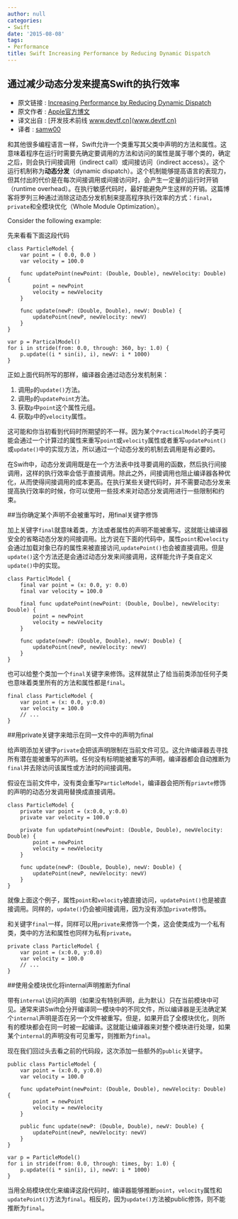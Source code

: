 ```yaml
---
author: null
categories:
- Swift
date: '2015-08-08'
tags:
- Performance
title: Swift Increasing Performance by Reducing Dynamic Dispatch
---
```


通过减少动态分发来提高Swift的执行效率
---

>
* 原文链接 : [Increasing Performance by Reducing Dynamic Dispatch](https://developer.apple.com/swift/blog/?id=27)
* 原文作者 : [Apple官方博文](https://developer.apple.com/swift)
* 译文出自 : [开发技术前线 www.devtf.cn](www.devtf.cn)
* 译者 : [samw00](https://github.com/samw00/) 


和其他很多编程语言一样，Swift允许一个类重写其父类中声明的方法和属性。这意味着程序在运行时需要先确定要调用的方法和访问的属性是属于哪个类的，确定之后，则会执行间接调用（indirect call）或间接访问（indirect access）。这个运行机制称为**动态分发**（dynamic dispatch）。这个机制能够提高语言的表现力，但其付出的代价是在每次间接调用或间接访问时，会产生一定量的运行时开销（runtime overhead）。在执行敏感代码时，最好能避免产生这样的开销。这篇博客将罗列三种通过消除这动态分发机制来提高程序执行效率的方式：`final`，`private`和全模块优化（Whole Module Optimization）。

Consider the following example:

先来看看下面这段代码

```
class ParticleModel {
    var point = ( 0.0, 0.0 )
    var velocity = 100.0

    func updatePoint(newPoint: (Double, Double), newVelocity: Double) {
        point = newPoint
        velocity = newVelocity
    }

    func update(newP: (Double, Double), newV: Double) {
        updatePoint(newP, newVelocity: newV)
    }
}

var p = ParticalModel()
for i in stride(from: 0.0, through: 360, by: 1.0) {
    p.update((i * sin(i), i), newV: i * 1000)
}
```

<!--more-->

正如上面代码所写的那样，编译器会通过动态分发机制来：

1. 调用`p`的`update()`方法。
2. 调用`p`的`updatePoint`方法。
3. 获取`p`中`point`这个属性元组。
4. 获取`p`中的`velocity`属性。


这可能和你当初看到代码时所期望的不一样。因为某个`PracticalModel`的子类可能会通过一个计算过的属性来重写`point`或`velocity`属性或者重写`updatePoint()`或`update()`中的实现方法，所以通过一个动态分发的机制去调用是有必要的。

在Swift中，动态分发调用既是在一个方法表中找寻要调用的函数，然后执行间接调用，这样的执行效率会低于直接调用。除此之外，间接调用也阻止编译器各种优化，从而使得间接调用的成本更高。在执行某些关键代码时，并不需要动态分发来提高执行效率的时候，你可以使用一些技术来对动态分发调用进行一些限制和约束。

##当你确定某个声明不会被重写时，用final关键字修饰


加上关键字`final`就意味着类，方法或者属性的声明不能被重写。这就能让编译器安全的省略动态分发的间接调用。比方说在下面的代码中，属性`point`和`velocity`会通过加载对象已存的属性来被直接访问,`updatePoint()`也会被直接调用。但是`update()`这个方法还是会通过动态分发来间接调用，这样能允许子类自定义`update()`中的实现。

```
class ParticlModel {
    final var point = (x: 0.0, y: 0.0)
    final var velocity = 100.0

    final func updatePoint(newPoint: (Double, Doulbe), newVelocity: Double) {
        point = newPoint
        velocity = newVelocity
    }

    func update(newP: (Double, Double), newV: Double) {
        updatePoint(newP, newVelocity: newV)
    }
}
```

也可以给整个类加一个`final`关键字来修饰。这样就禁止了给当前类添加任何子类也意味着类里所有的方法和属性都是`final`。

```
final class ParticleModel {
    var point = (x: 0.0, y:0.0)
    var velocity = 100.0
    // ...
}
```

##用private关键字来暗示在同一文件中的声明为final

给声明添加关键字`private`会把该声明限制在当前文件可见。这允许编译器去寻找所有潜在能被重写的声明。任何没有标明能被重写的声明，编译器都会自动推断为`final`并去除访问该属性或方法时的间接调用。

假设在当前文件中，没有类会重写`ParticleModel`，编译器会把所有`priavte`修饰的声明的动态分发调用替换成直接调用。

```
class ParticleModel {
    private var point = (x:0.0, y:0.0)
    private var velocity = 100.0

    private fun updatePoint(newPoint: (Double, Double), newVelocity: Double) {
        point = newPoint
        velocity = newVelocity
    }

    func update(newP: (Double, Double), newV: Double) {
        updatePoint(newP, newVelocity: newV)
    }
}
```

就像上面这个例子，属性`point`和`velocity`被直接访问，`updatePoint()`也是被直接调用。同样的，`update()`仍会被间接调用，因为没有添加`private`修饰。

和关键字`final`一样，同样可以用`private`来修饰一个类，这会使类成为一个私有类，类中的方法和属性也同样为私有`private`。

```
private class ParticleModel {
    var point = (x:0.0, y:0.0)
    var velocity = 100.0
    // ...
}
```

##使用全模块优化将internal声明推断为final


带有`internal`访问的声明（如果没有特别声明，此为默认）只在当前模块中可见。通常来讲Swift会分开编译同一模块中的不同文件，所以编译器是无法确定某个`internal`声明是否在另一个文件被重写。但是，如果开启了全模块优化，则所有的模块都会在同一时被一起编译。这就能让编译器来对整个模块进行处理，如果某个`internal`的声明没有可见重写，则推断为`final`。

现在我们回过头去看之前的代码段，这次添加一些额外的`public`关键字。

```
public class ParticleModel {
    var point = (x:0.0, y:0.0)
    var velocity = 100.0

    func updatePoint(newPoint: (Double, Double), newVelocity: Double) {
        point = newPoint
        velocity = newVelocity
    }

    public func update(newP: (Double, Double), newV: Double) {
        updatePoint(newP, newVelocity: newV)
    }
}

var p = ParticleModel()
for i in stride(from: 0.0, through: times, by: 1.0) {
    p.update((i * sin(i), i), newV: i * 1000)
}
```

当用全局模块优化来编译这段代码时，编译器能够推断`point`，`velocity`属性和`updatePoint()`方法为`final`。相反的，因为`update()`方法被public修饰，则不能推断为`final`。